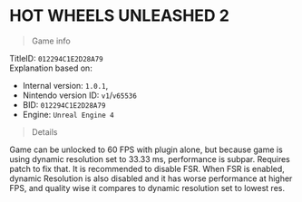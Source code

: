 # HOT WHEELS UNLEASHED 2

> Game info

TitleID: `012294C1E2D28A79`<br>
Explanation based on:
- Internal version: `1.0.1`, 
- Nintendo version ID: `v1`/`v65536`
- BID: `012294C1E2D28A79`
- Engine: `Unreal Engine 4`

> Details

Game can be unlocked to 60 FPS with plugin alone, but because game is using dynamic resolution set to 33.33 ms, performance is subpar. Requires patch to fix that.
It is recommended to disable FSR. When FSR is enabled, dynamic Resolution is also disabled and it has worse performance at higher FPS, and quality wise it compares to dynamic resolution set to lowest res.
